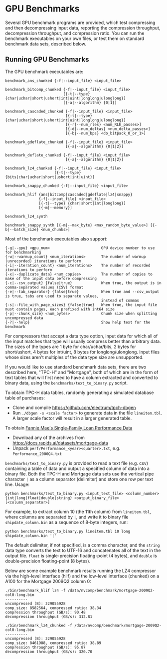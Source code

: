 # GPU Benchmarks

Several GPU benchmark programs are provided, which test compressing and then decompressing input data, reporting the compression throughput, decompression throughput, and compression ratio.  You can run the benchmark executables on your own files, or test them on standard benchmark data sets, described below.

## Running GPU Benchmarks

The GPU benchmark executables are:
```
benchmark_ans_chunked {-f|--input_file} <input_file>

benchmark_bitcomp_chunked {-f|--input_file} <input_file>
                          [{-t|--type} {char|uchar|short|ushort|int|uint|longlong|ulonglong}]
                          [{-a|--algorithm} {0|1}]

benchmark_cascaded_chunked {-f|--input_file} <input_file>
                           [{-t|--type} {char|uchar|short|ushort|int|uint|longlong|ulonglong}]
                           [{-r|--num_rles} <num_RLE_passes>]
                           [{-d|--num_deltas} <num_delta_passes>]
                           [{-b|--num_bps} <do_bitpack_0_or_1>]

benchmark_gdeflate_chunked {-f|--input_file} <input_file>
                           [{-a|--algorithm} {0|1|2}]

benchmark_deflate_chunked {-f|--input_file} <input_file>
                           [{-a|--algorithm} {0|1|2}]                           

benchmark_lz4_chunked {-f|--input_file} <input_file>
                      [{-t|--type} {bits|char|uchar|short|ushort|int|uint}]

benchmark_snappy_chunked {-f|--input_file} <input_file>

benchmark_hlif {ans|bitcomp|cascaded|gdeflate|lz4|snappy}
               {-f|--input_file} <input_file>
               [{-t|--type} {char|short|int|longlong}]
               [{-m|--memory}]

benchmark_lz4_synth

benchmark_snappy_synth [{-m|--max_byte} <max_random_byte_value>] [{-b|--batch_size} <num_chunks>]
```

Most of the benchmark executables also support:
```
{-g|--gpu} <gpu_num>                       GPU device number to use for benchmarking
{-w|--warmup_count} <num_iterations>       The number of warmup (unrecorded) iterations to perform
{-i|--iteration_count} <num_iterations>    The number of recorded iterations to perform
{-x|--duplicate_data} <num_copies>         The number of copies to make of the input data before compressing
{-c|--csv_output} {false|true}             When true, the output is in comma-separated values (CSV) format
{-e|--tab_separator} {false|true}          When true and --csv_output is true, tabs are used to separate values,
                                           instead of commas
{-s|--file_with_page_sizes} {false|true}   When true, the input file must contain pages, each prefixed with int64 size
{-p|--chunk_size} <num_bytes>              Chunk size when splitting uncompressed data
{-?|--help}                                Show help text for the benchmark
```

For compressors that accept a data type option, input data for which all of the input matches that type will usually compress better than arbitrary data.  The sizes of the types are 1 byte for char/uchar/bits, 2 bytes for short/ushort, 4 bytes for int/uint, 8 bytes for longlong/ulonglong.  Input files whose sizes aren't multiples of the data type size are unsupported.

If you would like to use standard benchmark data sets, there are two described here, "TPC-H" and "Mortgage", both of which are in the form of text tables that will first need to have a column extracted and converted to binary data, using the `benchmarks/text_to_binary.py` script. 

To obtain TPC-H data tables, randomly generating a simulated database table of purchases:
- Clone and compile https://github.com/electrum/tpch-dbgen
- Run `./dbgen -s <scale factor>` to generate data in the file `lineitem.tbl`.  A larger scale factor will result in a larger generated table.

To obtain [Fannie Mae's Single-Family Loan Performance Data](http://www.fanniemae.com/portal/funding-the-market/data/loan-performance-data.html)
- Download any of the archives from https://docs.rapids.ai/datasets/mortgage-data
- Unpack `perf/Performance_<year><quarter>.txt`, e.g. `Performance_2000Q4.txt`

`benchmarks/text_to_binary.py` is provided to read a text file (e.g. csv) containing a table of data and output a specified column of data into a binary file.  Both the TPC-H and Mortgage data sets use the vertical pipe character `|` as a column separator (delimiter) and store one row per text line.  Usage:
```
python benchmarks/text_to_binary.py <input_text_file> <column_number> {int|long|float|double|string} <output_binary_file> [<column_separator>]
```
For example, to extract column 10 (the 11th column) from `lineitem.tbl`, where columns are separated by `|`, and write it to binary file `shipdate_column.bin` as a sequence of 8-byte integers, run:
```
python benchmarks/text_to_binary.py lineitem.tbl 10 long shipdate_column.bin '|'
```
The default delimiter, if not specified, is a comma character, and the `string` data type converts the text to UTF-16 and concatenates all of the text in the output file.  `float` is single-precision floating-point (4 bytes), and `double` is double-precision floating-point (8 bytes).

Below are some example benchmark results running the LZ4 compressor via the high-level interface (hlif) and the low-level interface (chunked) on a A100 for the Mortgage 2009Q2 column 0:
```
./bin/benchmark_hlif lz4 -f /data/nvcomp/benchmark/mortgage-2009Q2-col0-long.bin
----------
uncompressed (B): 329055928
comp_size: 8582564, compressed ratio: 38.34
compression throughput (GB/s): 90.48
decompression throughput (GB/s): 312.81
```

```
./bin/benchmark_lz4_chunked -f /data/nvcomp/benchmark/mortgage-2009Q2-col0-long.bin
----------
uncompressed (B): 329055928
comp_size: 8461988, compressed ratio: 38.89
compression throughput (GB/s): 95.87
decompression throughput (GB/s): 320.70
```
